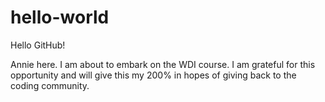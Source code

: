 # hello-world

Hello GitHub!

Annie here.  I am about to embark on the WDI course.  I am grateful for this opportunity and will give this my 200% in hopes of giving back to the coding community.
